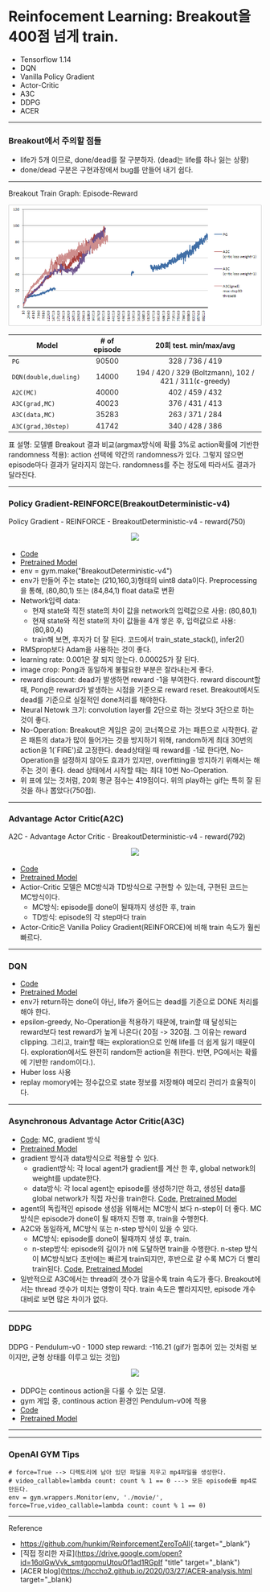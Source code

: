 # Reinfocement Learning: Breakout을 400점 넘게 train.
* Tensorflow 1.14
* DQN
* Vanilla Policy Gradient
* Actor-Critic
* A3C
* DDPG
* ACER
--------------------------------------
### Breakout에서 주의할 점들
- life가 5개 이므로, done/dead를 잘 구분하자. (dead는 life를 하나 잃는 상황)
- done/dead 구분은 구현과장에서 bug를 만들어 내기 쉽다.


--------------------------------------
Breakout Train Graph: Episode-Reward
<p align="center"><img src="gif/breakout-train-graph.png" />  </p>


| Model | # of episode | 20회 test. min/max/avg |
|---|:---:|:---:|
| `PG` | 90500 | 328 / 736 / 419 |
| `DQN(double,dueling) ` | 14000 | 194 / 420 / 329 (Boltzmann), 102 / 421 / 311(ϵ-greedy) |
| `A2C(MC)` |40000 | 402 / 459 / 432 |
| `A3C(grad,MC)`  | 40023| 376 / 431 / 413|
| `A3C(data,MC)`  | 35283| 263 / 371 / 284 |
| `A3C(grad,30step)` | 41742| 340 / 428 / 386|

표 설명: 모델별 Breakout 결과 비교(argmax방식에 확률 3%로 action확률에 기반한 randomness 적용): action 선택에 약간의 randomness가 있다. 그렇지 않으면 episode마다 결과가 달라지지 않는다. randomness를 주는 정도에 따라서도 결과가 달라진다.


--------------------------------------
### Policy Gradient-REINFORCE(BreakoutDeterministic-v4)

Policy Gradient - REINFORCE - BreakoutDeterministic-v4  - reward(750)
<p align="center"><img src="gif/PG.gif" />  </p>

- [Code](https://github.com/hccho2/RL-GYM/blob/master/08_5_softmax_pg_breakout.py)
- [Pretrained Model](https://github.com/hccho2/RL-GYM/tree/master/breakout2)
- env = gym.make("BreakoutDeterministic-v4")
- env가 만들어 주는 state는 (210,160,3)형태의 uint8 data이다. Preprocessing을 통해, (80,80,1) 또는 (84,84,1) float data로 변환 
- Network입력 data:
	* 현재 state와 직전 state의 차이 값을 network의 입력값으로 사용: (80,80,1)
	* 현재 state와 직전 state의 차이 값들을 4개 쌓은 후, 입력값으로 사용: (80,80,4)
	* train해 보면, 후자가 더 잘 된다. 코드에서 train_state_stack(), infer2()
- RMSprop보다 Adam을 사용하는 것이 좋다.
- learning rate: 0.001은 잘 되지 않는다. 0.00025가 잘 된다.
- image crop: Pong과 동일하게 불필요한 부분은 잘라내는게 좋다.
- reward discount: dead가 발생하면 reward -1을 부여한다. reward discount할 때, Pong은 reward가 발생하는 시점을 기준으로 reward reset.  Breakout에서도 dead를 기준으로 실질적인 done처리를 해야한다. 
- Neural Netowk 크기: convolution layer를 2단으로 하는 것보다 3단으로 하는 것이 좋다.
- No-Operation: Breakout은 게임은 공이 코너쪽으로 가는 패튼으로 시작한다. 같은 패튼의 data가 많이 들어가는 것을 방지하기 위해, random하게 최대 30번의 action을 1(`FIRE')로 고정한다. dead상태일 때 reward를 -1로 한다면, No-Operation을 설정하지 않아도 효과가 있지만, overfitting을 방지하기 위해서는 해주는 것이 좋다. dead 상태에서 시작할 때는 최대 10번 No-Operation.
- 위 표에 있는 것처럼, 20회 평균 점수는 419점이다. 위의 play하는 gif는 특히 잘 된 것을 하나 뽑았다(750점).
--------------------------------------
### Advantage Actor Critic(A2C)
A2C - Advantage Actor Critic - BreakoutDeterministic-v4 - reward(792)
<p align="center"><img src="gif/A2C.gif" />  </p>

- [Code](https://github.com/hccho2/RL-GYM/blob/master/08_7_a2c_breakout.py)
- [Pretrained Model](https://github.com/hccho2/RL-GYM/tree/master/breakout-a2c)
- Actior-Critic 모델은 MC방식과 TD방식으로 구현할 수 있는데, 구현된 코드는 MC방식이다.
  * MC방식: episode를 done이 될때까지 생성한 후, train
  * TD방식: episode의 각 step마다 train
- Actor-Critic은 Vanilla Policy Gradient(REINFORCE)에 비해 train 속도가 훨씬 빠르다.

--------------------------------------
### DQN
- [Code](https://github.com/hccho2/RL-GYM/blob/master/08_6_dqn_breakout.py)
- [Pretrained Model](https://github.com/hccho2/RL-GYM/tree/master/breakout-dqn)
- env가 return하는 done이 아닌, life가 줄어드는 dead를 기준으로 DONE 처리를 해야 한다.
- epsilon-greedy, No-Operation을 적용하기 때문에, train할 때 달성되는 reward보다 test reward가 높게 나온다( 20점 -> 320점. 그 이유는 reward clipping. 그리고, train할 때는 exploration으로 인해 life를 더 쉽게 잃기 때문이다. exploration에서도 완전히 random한 action을 취한다. 반면, PG에서는 확률에 기반한 random이다.).
- Huber loss 사용
- replay momory에는 정수값으로 state 정보를 저장해야 메모리 관리가 효율적이다.

--------------------------------------
### Asynchronous Advantage Actor Critic(A3C)
- [Code](https://github.com/hccho2/RL-GYM/blob/master/08_8_a3c_breakout.py): MC, gradient 방식
- [Pretrained Model](https://github.com/hccho2/RL-GYM/tree/master/breakout-a3c)
- gradient 방식과 data방식으로 적용할 수 있다.
  * gradient방식: 각 local agent가 gradient를 계산 한 후, global network의 weight를 update한다.
  * data방식: 각 local agent는 episode를 생성하기만 하고, 생성된 data를 global network가 직접 자신을 train한다. [Code](https://github.com/hccho2/RL-GYM/blob/master/08_9_a3c_breakout_data.py), [Pretrained Model](https://github.com/hccho2/RL-GYM/tree/master/breakout-a3c-data)
- agent의 독립적인 episode 생성을 위해서는 MC방식 보다 n-step이 더 좋다. MC방식은 episode가 done이 될 때까지 진행 후, train을 수행한다.
- A2C와 동일하게, MC방식 또는 n-step 방식이 있을 수 있다.
   * MC방식: episode를 done이 될때까지 생성 후, train.
   * n-step방식: episode의 길이가 n에 도달하면 train을 수행한다. n-step 방식이 MC방식보다 초반에는 빠르게 train되지만, 후반으로 갈 수록 MC가 더 빨리 train된다. [Code](https://github.com/hccho2/RL-GYM/blob/master/08_8_a3c_breakout_max_step.py), [Pretrained Model](https://github.com/hccho2/RL-GYM/tree/master/breakout-a3c-max-step)
- 일반적으로 A3C에서는 thread의 갯수가 많을수록 train 속도가 좋다. Breakout에서는 thread 갯수가 미치는 영향이 작다. train 속도은 빨라지지만, episode 개수 대비로 보면 많은 차이가 없다.

--------------------------------------
### DDPG
DDPG - Pendulum-v0 - 1000 step reward: -116.21 (gif가 멈추어 있는 것처럼 보이지만, 균형 상태를 이루고 있는 것임)
<p align="center"><img src="gif/DDPG.gif" />  </p>

- DDPG는 continous action을 다룰 수 있는 모델.
- gym 게임 중, continous action 환경인 Pendulum-v0에 적용
- [Code](https://github.com/hccho2/RL-GYM/blob/master/08_10_ddpg_pendulum.py)
- [Pretrained Model](https://github.com/hccho2/RL-GYM/tree/master/ddpg-model)

--------------------------------------
--------------------------------------
### OpenAI GYM Tips
```
# force=True --> 디렉토리에 남아 있던 파일을 지우고 mp4파일을 생성한다.
# video_callable=lambda count: count % 1 == 0 ---> 모든 episode를 mp4로 만든다.
env = gym.wrappers.Monitor(env, './movie/', force=True,video_callable=lambda count: count % 1 == 0)
```


---------------------------------
Reference
- <https://github.com/hunkim/ReinforcementZeroToAll>{:target="_blank"}
- [직접 정리한 자료](https://drive.google.com/open?id=16olGwVvk_smtgopmuUtouOf1ad1RGpIf "title" target="_blank")
- [ACER blog](https://hccho2.github.io/2020/03/27/ACER-analysis.html target="_blank)
